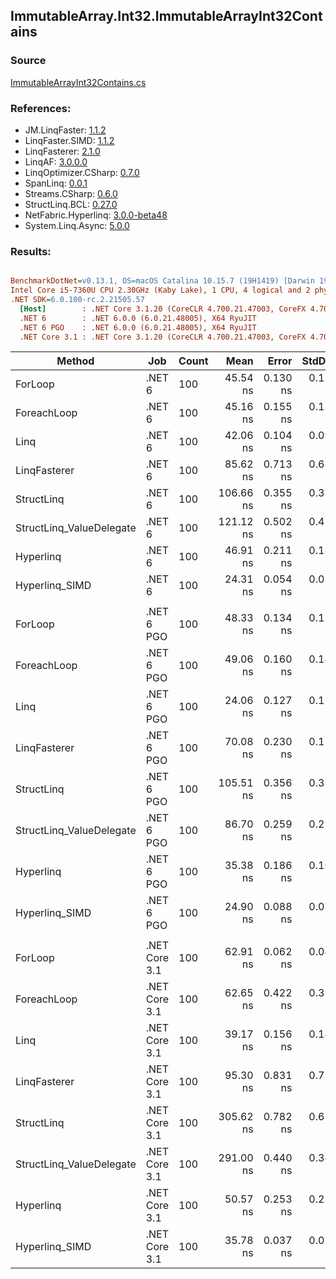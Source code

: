 ﻿## ImmutableArray.Int32.ImmutableArrayInt32Contains

### Source
[ImmutableArrayInt32Contains.cs](../LinqBenchmarks/ImmutableArray/Int32/ImmutableArrayInt32Contains.cs)

### References:
- JM.LinqFaster: [1.1.2](https://www.nuget.org/packages/JM.LinqFaster/1.1.2)
- LinqFaster.SIMD: [1.1.2](https://www.nuget.org/packages/LinqFaster.SIMD/1.0.3)
- LinqFasterer: [2.1.0](https://www.nuget.org/packages/LinqFasterer/2.1.0)
- LinqAF: [3.0.0.0](https://www.nuget.org/packages/LinqAF/3.0.0.0)
- LinqOptimizer.CSharp: [0.7.0](https://www.nuget.org/packages/LinqOptimizer.CSharp/0.7.0)
- SpanLinq: [0.0.1](https://www.nuget.org/packages/SpanLinq/0.0.1)
- Streams.CSharp: [0.6.0](https://www.nuget.org/packages/Streams.CSharp/0.6.0)
- StructLinq.BCL: [0.27.0](https://www.nuget.org/packages/StructLinq/0.27.0)
- NetFabric.Hyperlinq: [3.0.0-beta48](https://www.nuget.org/packages/NetFabric.Hyperlinq/3.0.0-beta48)
- System.Linq.Async: [5.0.0](https://www.nuget.org/packages/System.Linq.Async/5.0.0)

### Results:
``` ini

BenchmarkDotNet=v0.13.1, OS=macOS Catalina 10.15.7 (19H1419) [Darwin 19.6.0]
Intel Core i5-7360U CPU 2.30GHz (Kaby Lake), 1 CPU, 4 logical and 2 physical cores
.NET SDK=6.0.100-rc.2.21505.57
  [Host]        : .NET Core 3.1.20 (CoreCLR 4.700.21.47003, CoreFX 4.700.21.47101), X64 RyuJIT
  .NET 6        : .NET 6.0.0 (6.0.21.48005), X64 RyuJIT
  .NET 6 PGO    : .NET 6.0.0 (6.0.21.48005), X64 RyuJIT
  .NET Core 3.1 : .NET Core 3.1.20 (CoreCLR 4.700.21.47003, CoreFX 4.700.21.47101), X64 RyuJIT


```
|                   Method |           Job | Count |      Mean |    Error |   StdDev |        Ratio | RatioSD |  Gen 0 | Allocated |
|------------------------- |-------------- |------ |----------:|---------:|---------:|-------------:|--------:|-------:|----------:|
|                  ForLoop |        .NET 6 |   100 |  45.54 ns | 0.130 ns | 0.122 ns |     baseline |         |      - |         - |
|              ForeachLoop |        .NET 6 |   100 |  45.16 ns | 0.155 ns | 0.137 ns | 1.01x faster |   0.00x |      - |         - |
|                     Linq |        .NET 6 |   100 |  42.06 ns | 0.104 ns | 0.092 ns | 1.08x faster |   0.00x |      - |         - |
|             LinqFasterer |        .NET 6 |   100 |  85.62 ns | 0.713 ns | 0.632 ns | 1.88x slower |   0.02x | 0.2142 |     448 B |
|               StructLinq |        .NET 6 |   100 | 106.66 ns | 0.355 ns | 0.332 ns | 2.34x slower |   0.01x | 0.0153 |      32 B |
| StructLinq_ValueDelegate |        .NET 6 |   100 | 121.12 ns | 0.502 ns | 0.419 ns | 2.66x slower |   0.01x |      - |         - |
|                Hyperlinq |        .NET 6 |   100 |  46.91 ns | 0.211 ns | 0.187 ns | 1.03x slower |   0.01x | 0.0153 |      32 B |
|           Hyperlinq_SIMD |        .NET 6 |   100 |  24.31 ns | 0.054 ns | 0.051 ns | 1.87x faster |   0.01x |      - |         - |
|                          |               |       |           |          |          |              |         |        |           |
|                  ForLoop |    .NET 6 PGO |   100 |  48.33 ns | 0.134 ns | 0.119 ns |     baseline |         |      - |         - |
|              ForeachLoop |    .NET 6 PGO |   100 |  49.06 ns | 0.160 ns | 0.142 ns | 1.02x slower |   0.00x |      - |         - |
|                     Linq |    .NET 6 PGO |   100 |  24.06 ns | 0.127 ns | 0.119 ns | 2.01x faster |   0.01x |      - |         - |
|             LinqFasterer |    .NET 6 PGO |   100 |  70.08 ns | 0.230 ns | 0.179 ns | 1.45x slower |   0.00x | 0.2142 |     448 B |
|               StructLinq |    .NET 6 PGO |   100 | 105.51 ns | 0.356 ns | 0.333 ns | 2.18x slower |   0.01x | 0.0153 |      32 B |
| StructLinq_ValueDelegate |    .NET 6 PGO |   100 |  86.70 ns | 0.259 ns | 0.230 ns | 1.79x slower |   0.01x |      - |         - |
|                Hyperlinq |    .NET 6 PGO |   100 |  35.38 ns | 0.186 ns | 0.165 ns | 1.37x faster |   0.01x | 0.0153 |      32 B |
|           Hyperlinq_SIMD |    .NET 6 PGO |   100 |  24.90 ns | 0.088 ns | 0.082 ns | 1.94x faster |   0.01x |      - |         - |
|                          |               |       |           |          |          |              |         |        |           |
|                  ForLoop | .NET Core 3.1 |   100 |  62.91 ns | 0.062 ns | 0.048 ns |     baseline |         |      - |         - |
|              ForeachLoop | .NET Core 3.1 |   100 |  62.65 ns | 0.422 ns | 0.394 ns | 1.01x faster |   0.00x |      - |         - |
|                     Linq | .NET Core 3.1 |   100 |  39.17 ns | 0.156 ns | 0.146 ns | 1.61x faster |   0.01x |      - |         - |
|             LinqFasterer | .NET Core 3.1 |   100 |  95.30 ns | 0.831 ns | 0.737 ns | 1.51x slower |   0.01x | 0.2142 |     448 B |
|               StructLinq | .NET Core 3.1 |   100 | 305.62 ns | 0.782 ns | 0.653 ns | 4.86x slower |   0.01x | 0.0153 |      32 B |
| StructLinq_ValueDelegate | .NET Core 3.1 |   100 | 291.00 ns | 0.440 ns | 0.344 ns | 4.63x slower |   0.01x |      - |         - |
|                Hyperlinq | .NET Core 3.1 |   100 |  50.57 ns | 0.253 ns | 0.237 ns | 1.24x faster |   0.01x | 0.0153 |      32 B |
|           Hyperlinq_SIMD | .NET Core 3.1 |   100 |  35.78 ns | 0.037 ns | 0.029 ns | 1.76x faster |   0.00x |      - |         - |
